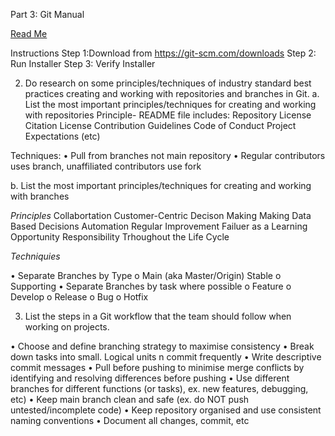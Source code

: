 Part 3: Git Manual

[Read Me](https://github.com/Jaryie/OOPS_02/blob/development/README.md)

Instructions
Step 1:Download from https://git-scm.com/downloads
Step 2: Run Installer
Step 3: Verify Installer

2.	Do research on some principles/techniques of industry standard best practices creating and working with repositories and branches in Git. 
a.	List the most important principles/techniques for creating and working with repositories
Principle- README file includes:
Repository License
Citation License
Contribution Guidelines
Code of Conduct
Project Expectations
(etc)

Techniques:
•	Pull from branches not main repository
•	Regular contributors uses branch, unaffiliated contributors use fork

b.	List the most important principles/techniques for creating and working with branches

_Principles_
Collabortation
Customer-Centric Decison Making
Making Data Based Decisions
Automation
Regular Improvement
Failuer as a Learning Opportunity
Responsibility Trhoughout the Life Cycle

_Techniquies_

•	Separate Branches by Type 
	o	Main (aka Master/Origin) Stable
	o	Supporting 
•	Separate Branches by task where possible
	o	Feature
	o	Develop
	o	Release
	o	Bug
	o	Hotfix


3.	List the steps in a Git workflow that the team should follow when working on projects.

•	Choose and define branching strategy to maximise consistency
•	Break down tasks into small. Logical units n commit frequently
•	Write descriptive commit messages
•	Pull before pushing to minimise merge conflicts by identifying and resolving differences before pushing
•	Use different branches for different functions (or tasks), ex. new features, debugging, etc)
•	Keep main branch clean and safe (ex. do NOT push untested/incomplete code)
•	Keep repository organised and use consistent naming conventions
•	Document all changes, commit, etc

